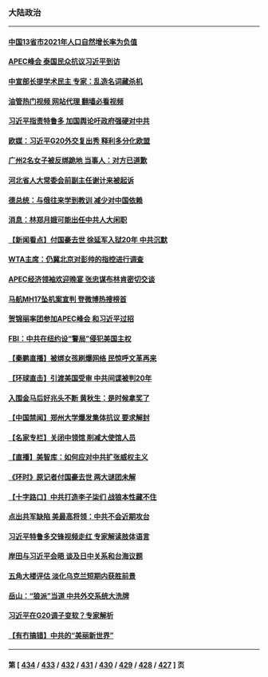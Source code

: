 ### 大陆政治
---
#### [中国13省市2021年人口自然增长率为负值](../../pages/ncid277/n13868538.md?11182045) 
#### [APEC峰会 泰国民众抗议习近平到访](../../pages/ncid277/n13868339.md?11182045) 
#### [中宣部长提学术民主 专家：乱造名词藏杀机](../../pages/ncid277/n13868301.md?11182045) 
#### [油管热门视频 网站代理 翻墙必看视频](http://138.2.39.72:81/youtube.html?epic-marker?11182045)
#### [习近平指责特鲁多 加国舆论吁政府强硬对中共](../../pages/ncid277/n13868482.md?11182045) 
#### [欧媒：习近平G20外交复出秀 释利多分化欧盟](../../pages/ncid277/n13868459.md?11182045) 
#### [广州2名女子被反绑跪地 当事人：对方已道歉](../../pages/ncid277/n13868426.md?11182045) 
#### [河北省人大常委会前副主任谢计来被起诉](../../pages/ncid277/n13868302.md?11182045) 
#### [德总统：与俄往来学到教训 减少对中国依赖](../../pages/ncid277/n13868420.md?11182045) 
#### [消息：林郑月娥可能出任中共人大闲职](../../pages/ncid277/n13868353.md?11182045) 
#### [【新闻看点】付国豪去世 徐延军入狱20年 中共沉默](../../pages/ncid277/n13868146.md?11182045) 
#### [WTA主席：仍冀北京对彭帅的指控进行调查](../../pages/ncid277/n13868113.md?11182045) 
#### [APEC经济领袖欢迎晚宴 张忠谋布林肯密切交谈](../../pages/ncid277/n13868206.md?11182045) 
#### [马航MH17坠机案宣判 登微博热搜榜首](../../pages/ncid277/n13868181.md?11182045) 
#### [贺锦丽率团参加APEC峰会 和习近平过招](../../pages/ncid277/n13868090.md?11182045) 
#### [FBI：中共在纽约设“警局”侵犯美国主权](../../pages/ncid277/n13868089.md?11182045) 
#### [【秦鹏直播】被绑女孩刷爆网络 民惊呼文革再来](../../pages/ncid277/n13868079.md?11182045) 
#### [【环球直击】引渡美国受审 中共间谍被判20年](../../pages/ncid277/n13868075.md?11182045) 
#### [入围金马后好兆头不断 黄秋生：是时候拿奖了](../../pages/ncid277/n13868034.md?11182045) 
#### [【中国禁闻】郑州大学爆发集体抗议 要求解封](../../pages/ncid277/n13868077.md?11182045) 
#### [【名家专栏】关闭中领馆 削减大使馆人员](../../pages/ncid277/n13867851.md?11182045) 
#### [【直播】美智库：如何应对中共扩张威权主义](../../pages/ncid277/n13868073.md?11182045) 
#### [《环时》原记者付国豪去世 两大谜团未解](../../pages/ncid277/n13867954.md?11182045) 
#### [【十字路口】中共打造李子柒们 战狼本性藏不住](../../pages/ncid277/n13867894.md?11182045) 
#### [点出共军缺陷 美最高将领：中共不会近期攻台](../../pages/ncid277/n13868015.md?11182045) 
#### [习近平特鲁多交锋视频走红 专家解读肢体语言](../../pages/ncid277/n13867976.md?11182045) 
#### [岸田与习近平会晤 谈及日中关系和台海议题](../../pages/ncid277/n13868001.md?11182045) 
#### [五角大楼评估 淡化乌克兰短期内获胜前景](../../pages/ncid277/n13867821.md?11182045) 
#### [岳山：“狼派”当道 中共外交系统大洗牌](../../pages/ncid277/n13867772.md?11182045) 
#### [习近平在G20调子变软？专家解析](../../pages/ncid277/n13867440.md?11182045) 
#### [【有冇搞错】中共的“美丽新世界”](../../pages/ncid277/n13867722.md?11182045) 

---
#### 第 [ [434](./434.md?11182045) / [433](./433.md?11182045) / [432](./432.md?11182045) / [431](./431.md?11182045) / [430](./430.md?11182045) / [429](./429.md?11182045) / [428](./428.md?11182045) / [427](./427.md?11182045) ] 页
